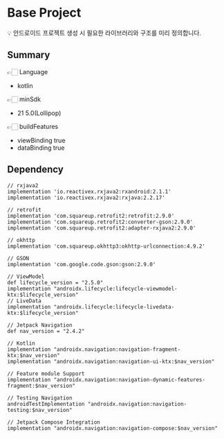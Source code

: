 # Base Project

<aside>
💡 안드로이드 프로젝트 생성 시 필요한 라이브러리와 구조를 미리 정의합니다.
</aside>

## Summary
👉🏻 Language
- kotlin

👉🏻 minSdk
- 21 5.0(Lollipop)

👉🏻 buildFeatures
- viewBinding true
- dataBinding true

## Dependency

    // rxjava2
    implementation 'io.reactivex.rxjava2:rxandroid:2.1.1'
    implementation 'io.reactivex.rxjava2:rxjava:2.2.17'

    // retrofit
    implementation 'com.squareup.retrofit2:retrofit:2.9.0'
    implementation 'com.squareup.retrofit2:converter-gson:2.9.0'
    implementation 'com.squareup.retrofit2:adapter-rxjava2:2.9.0'

    // okhttp
    implementation 'com.squareup.okhttp3:okhttp-urlconnection:4.9.2'

    // GSON
    implementation 'com.google.code.gson:gson:2.9.0'

    // ViewModel
    def lifecycle_version = "2.5.0"
    implementation "androidx.lifecycle:lifecycle-viewmodel-ktx:$lifecycle_version"
    // LiveData
    implementation "androidx.lifecycle:lifecycle-livedata-ktx:$lifecycle_version"

    // Jetpack Navigation
    def nav_version = "2.4.2"

    // Kotlin
    implementation "androidx.navigation:navigation-fragment-ktx:$nav_version"
    implementation "androidx.navigation:navigation-ui-ktx:$nav_version"

    // Feature module Support
    implementation "androidx.navigation:navigation-dynamic-features-fragment:$nav_version"

    // Testing Navigation
    androidTestImplementation "androidx.navigation:navigation-testing:$nav_version"

    // Jetpack Compose Integration
    implementation "androidx.navigation:navigation-compose:$nav_version"
